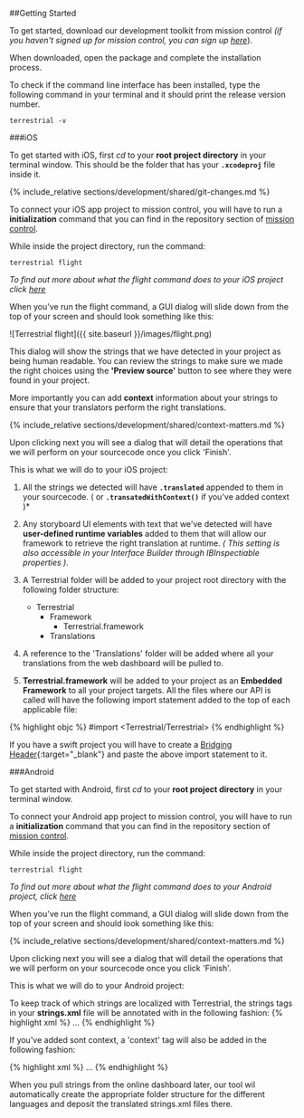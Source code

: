 
##Getting Started

To get started, download our development toolkit from mission control *(if you haven't signed up for mission control, you can sign up [here](http://missioncontrol.terrestrial.io)*). 

When downloaded, open the package and complete the installation process.     
  
To check if the command line interface has been installed, type the following command in your terminal and it should print the release version number.  

    terrestrial -v


###iOS

To get started with iOS, first *cd* to your **root project directory** in your terminal window. This should be the folder that has your **`.xcodeproj`** file inside it.

{% include_relative sections/development/shared/git-changes.md %}

To connect your iOS app project to mission control, you will have to run a **initialization** command that you can find in the repository section of [mission control]( http://missioncontrol.terrestrial.io ).

While inside the project directory, run the command:

    terrestrial flight


*To find out more about what the flight command does to your iOS project click [here](#command-line-tool-flight)*

When you've run the flight command, a GUI dialog will slide down from the top of your screen and should look something like this:


![Terrestrial flight]({{ site.baseurl }}/images/flight.png)

This dialog will show the strings that we have detected in your project as being human readable. You can review the strings to make sure we made the right choices using the **'Preview source'** button to see where they were found in your project. 

More importantly you can add **context** information about your strings to ensure that your translators perform the right translations.

{% include_relative sections/development/shared/context-matters.md %}

Upon clicking next you will see a dialog that will detail the operations that we will perform on your sourcecode once you click 'Finish'. 

This is what we will do to your iOS project:

1. All the strings we detected will have **`.translated`** appended to them in your sourcecode. ( or **`.transatedWithContext()`** if you've added context )*

2. Any storyboard UI elements with text that we've detected will have **user-defined runtime variables** added to them that will allow our framework to retrieve the right translation at runtime. *( This setting is also accessible in your Interface Builder through IBInspectiable properties ).*

3. A Terrestrial folder will be added to your project root directory with the following folder structure:

	- Terrestrial
		- Framework
			- Terrestrial.framework
		- Translations

4. A reference to the 'Translations' folder will be added where all your translations from the web dashboard will be pulled to.

5. **Terrestrial.framework** will be added to your project as an **Embedded Framework** to all your project targets. All the files where our API is called will have the following import statement added to the top of each applicable file:

{% highlight objc %}
#import <Terrestrial/Terrestrial>
{% endhighlight %}

   If you have a swift project you will have to create a [Bridging Header](http://www.learnswiftonline.com/getting-started/adding-swift-bridging-header/){:target="_blank"} and paste the above import statement to it.



###Android

To get started with Android, first *cd* to your **root project directory** in your terminal window.

To connect your Android app project to mission control, you will have to run a **initialization** command that you can find in the repository section of [mission control]( http://missioncontrol.terrestrial.io ).

While inside the project directory, run the command:

    terrestrial flight


*To find out more about what the flight command does to your Android project, click [here](#command-line-tool-flight)*

When you've run the flight command, a GUI dialog will slide down from the top of your screen and should look something like this:

{% include_relative sections/development/shared/context-matters.md %}

Upon clicking next you will see a dialog that will detail the operations that we will perform on your sourcecode once you click 'Finish'. 

This is what we will do to your Android project:

To keep track of which strings are localized with Terrestrial, the strings tags in your **strings.xml** file will be annotated with in the following fashion:
{% highlight xml %}
<string name="my_string" terrestrial=true >...
{% endhighlight %}

If you've added sont context, a 'context' tag will also be added in the following fashion:

{% highlight xml %}
<string name="my_string" terrestrial=true context="my context" >...
{% endhighlight %}

 When you pull strings from the online dashboard later, our tool wil automatically create the appropriate folder structure for the different languages and deposit the translated strings.xml files there.




